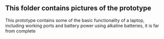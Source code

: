## This folder contains pictures of the prototype 
This prototype contains some of the basic functionality of a laptop, including working ports and battery power using alkaline batteries, it is far from complete
